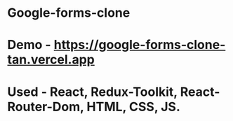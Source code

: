 # Google-forms-clone
# Demo - https://google-forms-clone-tan.vercel.app
# Used - React, Redux-Toolkit, React-Router-Dom, HTML, CSS, JS.
